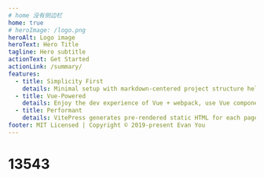 ```yaml
---
# home 没有侧边栏
home: true
# heroImage: /logo.png
heroAlt: Logo image
heroText: Hero Title
tagline: Hero subtitle
actionText: Get Started
actionLink: /summary/
features:
  - title: Simplicity First
    details: Minimal setup with markdown-centered project structure helps you focus on writing.
  - title: Vue-Powered
    details: Enjoy the dev experience of Vue + webpack, use Vue components in markdown, and develop custom themes with Vue.
  - title: Performant
    details: VitePress generates pre-rendered static HTML for each page, and runs as an SPA once a page is loaded.
footer: MIT Licensed | Copyright © 2019-present Evan You
---
```


# 13543

